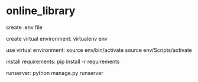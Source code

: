 # online_library
create .env file

create virtual environment:
    virtualenv env

use virtual environment:
    source env/bin/activate
    source env/Scripts/activate

install requirements:
    pip install -r requirements

runserver:
    python manage.py runserver
